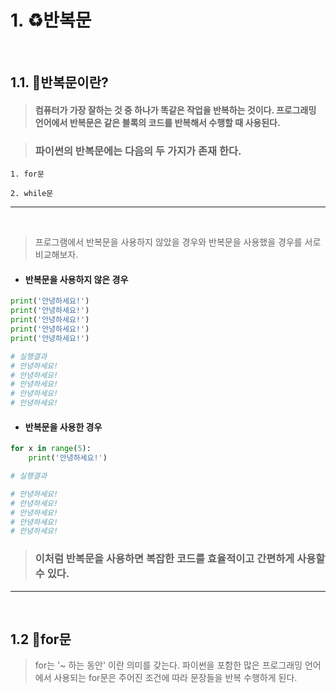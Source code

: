 # 1. ♻️반복문

<br>

## 1.1. 🎇반복문이란?

> #### 컴퓨터가 가장 잘하는 것 중 하나가 똑같은 작업을 반복하는 것이다. 프로그래밍 언어에서 반복문은 같은 블록의 코드를 반복해서 수행할 때 사용된다.

> ### 파이썬의 반복문에는 다음의 두 가지가 존재 한다.

```
1. for문

2. while문
```

---

<br>

> 프로그램에서 반복문을 사용하지 않았을 경우와 반복문을 사용했을 경우를 서로 비교해보자.

- #### 반복문을 사용하지 않은 경우

```py
print('안녕하세요!')
print('안녕하세요!')
print('안녕하세요!')
print('안녕하세요!')
print('안녕하세요!')

# 실행결과
# 안녕하세요!
# 안녕하세요!
# 안녕하세요!
# 안녕하세요!
# 안녕하세요!
```

- #### 반복문을 사용한 경우

```py
for x in range(5):
    print('안녕하세요!')

# 실행결과

# 안녕하세요!
# 안녕하세요!
# 안녕하세요!
# 안녕하세요!
# 안녕하세요!
```

> ### 이처럼 반복문을 사용하면 복잡한 코드를 효율적이고 간편하게 사용할수 있다.

---

<br>

## 1.2 🎇for문

> for는 '~ 하는 동안' 이란 의미를 갖는다. 파이썬을 포함한 많은 프로그래밍 언어에서 사용되는 for문은 주어진 조건에 따라 문장들을 반복 수행하게 된다.
